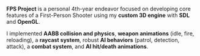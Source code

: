 **FPS Project** is a personal 4th-year endeavor focused on developing core features of a First-Person Shooter using my **custom 3D engine** with **SDL** and **OpenGL**. 

I implemented **AABB collision and physics**, **weapon animations** (idle, fire, reloading), a **raycast system**, robust **AI behaviors** (patrol, detection, attack), a **combat system**, and **AI hit/death animations**.
